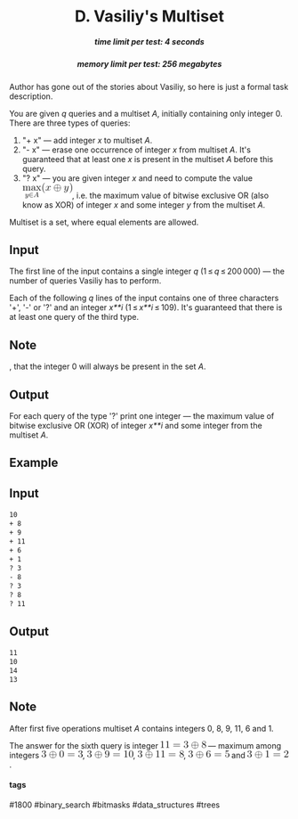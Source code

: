 <h1 style='text-align: center;'> D. Vasiliy's Multiset</h1>

<h5 style='text-align: center;'>time limit per test: 4 seconds</h5>
<h5 style='text-align: center;'>memory limit per test: 256 megabytes</h5>

Author has gone out of the stories about Vasiliy, so here is just a formal task description.

You are given *q* queries and a multiset *A*, initially containing only integer 0. There are three types of queries:

1. "+ x" — add integer *x* to multiset *A*.
2. "- x" — erase one occurrence of integer *x* from multiset *A*. It's guaranteed that at least one *x* is present in the multiset *A* before this query.
3. "? x" — you are given integer *x* and need to compute the value ![](images/e8f2e13983d6f05b3e4b5b3f51e3fa786849dc1b.png), i.e. the maximum value of bitwise exclusive OR (also know as XOR) of integer *x* and some integer *y* from the multiset *A*.

Multiset is a set, where equal elements are allowed.

## Input

The first line of the input contains a single integer *q* (1 ≤ *q* ≤ 200 000) — the number of queries Vasiliy has to perform.

Each of the following *q* lines of the input contains one of three characters '+', '-' or '?' and an integer *x**i* (1 ≤ *x**i* ≤ 109). It's guaranteed that there is at least one query of the third type.

## Note

, that the integer 0 will always be present in the set *A*.

## Output

For each query of the type '?' print one integer — the maximum value of bitwise exclusive OR (XOR) of integer *x**i* and some integer from the multiset *A*.

## Example

## Input


```
10  
+ 8  
+ 9  
+ 11  
+ 6  
+ 1  
? 3  
- 8  
? 3  
? 8  
? 11  

```
## Output


```
11  
10  
14  
13  

```
## Note

After first five operations multiset *A* contains integers 0, 8, 9, 11, 6 and 1.

The answer for the sixth query is integer ![](images/9e2f3d4f1a7c134a5695ba1d548df2b4f9292206.png) — maximum among integers ![](images/6cb1b5a0f9bbad177b1de700e918187c8fb3e972.png), ![](images/7644536d2010111824755b5dd2b6043340b2bf4d.png), ![](images/9a437d1611f6c2ae5cd9a275a6ab2df61296988e.png), ![](images/4e3eeab99fa495ecdcd103c68de47dd72943016f.png) and ![](images/97b73b0f3e59862ed9f80fa83527d97e0ed0a084.png).



#### tags 

#1800 #binary_search #bitmasks #data_structures #trees 